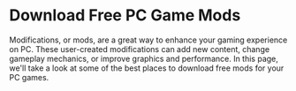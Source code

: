 <link rel="shortcut icon" type="image/png" 
      href="{{ "https://github.com/pcmods/pcmods.github.io/blob/master/modicon.png?raw=true"  | absolute_url }}">

# Download Free PC Game Mods

Modifications, or mods, are a great way to enhance your gaming experience on PC. These user-created modifications can add new content, change gameplay mechanics, or improve graphics and performance. In this page, we'll take a look at some of the best places to download free mods for your PC games.
